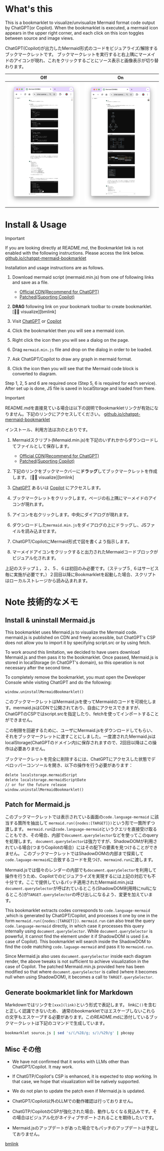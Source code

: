 # What's this

This is a bookmarklet to visualize/unvisualize Mermaid format code output by ChatGPT(or Copilot).
When the bookmarklet is executed, a mermaid icon appears in the upper right corner, and each click on this icon toggles between source and image views.

ChatGPT(Copilot)が出力したMermaid形式のコードをビジュアライズ/解除するブックマークレットです。
ブックマークレットを実行すると右上隅にマーメイドのアイコンが現れ、これをクリックするごとにソース表示と画像表示が切り替わります。


|Off|On|
|---|---|
|![](image/before.png)|![](/image/after.png)|

# Install & Usage

> [!IMPORTANT]
> If you are looking directly at README.md, the Bookmarklet link is not enabled with the following instructions. Please access the link below.
> [github.io/chatgpt-mermaid-bookmarklet](https://sou3ilow.github.io/chatgpt-mermaid-bookmarklet/)

Installation and usage instructions are as follows.

1. Download mermaid script (mermaid.min.js) from one of following links and save as a file.
    * [Official CDN(Recommend for ChatGPT)](https://cdn.jsdelivr.net/npm/mermaid/dist/mermaid.min.js)
    * [Patched(Suporting Copilot)](./mermaid-patched/mermaid.min-11.0.0-alpha.7-patched.js)
2. **DRAG** following link on your bookmark toolbar to create bookmarklet.
[🧜‍♀️️ visualize][bmlink]

3. Visit [ChatGPT](https://chat.openai.com/) or [Copilot](https://copilot.microsoft.com/)
4. Click the bookmarklet then you will see a mermaid icon.
5. Right click the icon then you will see a dialog on the page.
6. Drag `mermaid.min.js` file and drop on the dialog in order to be loaded. 
7. Ask ChatGPT/Copilot to draw any graph in mermaid format.
8. Click the icon then you will see that the Mermaid code block is converted to diagram.

Step 1, 2, 5 and 6 are required once (Step 5, 6 is required for each service). After set up is done, JS file is saved in localStorage and loaded from there.

> [!IMPORTANT]
> README.mdを直接見ている場合は以下の説明でBookmarkletリンクが有効になりません。下記のリンクにアクセスしてください。
> [github.io/chatgpt-mermaid-bookmarklet](https://sou3ilow.github.io/chatgpt-mermaid-bookmarklet/)

インストール、利用方法は次のとおりです。

1. Mermaidスクリプト(Mermaid.min.js)を下記のいずれかからダウンロードしてファイルとして保存します。
    * [Official CDN(Recommend for ChatGPT)](https://cdn.jsdelivr.net/npm/mermaid/dist/mermaid.min.js)
    * [Patched(Suporting Copilot)](./mermaid-patched/mermaid.min-11.0.0-alpha.7-patched.js)
2. 下記のリンクをブックマークバーに**ドラッグ**してブックマークレットを作成します。
[🧜‍♀️️ visualize][bmlink]

3. [ChatGPT](https://chat.openai.com/) あるいは [Copilot](https://copilot.microsoft.com/) にアクセスします。
4. ブックマークレットをクリックします。ページの右上隅にマーメイドのアイコンが現れます。
5. アイコンを右クリックします。中央にダイアログが現れます。
6. ダウンロードした`mermaid.min.js`をダイアログの上にドラッグし、JSファイルを読み込ませます。
7. ChatGPT/CopilotにMermaid形式で図を書くよう指示します。
8. マーメイドアイコンをクリックすると出力されたMermaidコードブロックがビジュアル化されます。

上記のステップ１，２、５、６は初回のみ必要です。（ステップ５, ６はサービス毎に実施が必要です。）２回目以降にBookmarkletを起動した場合、スクリプトはローカルストレージから読み込まれます。

# Note 技術的なメモ

## Install & uninstall Mermaid.js 

This bookmarklet uses Mermaid.js to visualize the Mermaid code. mermaid.js is published on CDN and freely accessible, but ChatGPT's CSP does not allow you to import it by specifying script.src or by using fetch.

To work around this limitation, we decided to have users download Mermaid.js and then pass it to the bookmarklet. Once passed, Mermaid.js is stored in localStorage (in ChatGPT's domain), so this operation is not necessary after the second time.

To completely remove the bookmarklet, you must open the Developer Console while visiting ChatGPT and do the following:

```
window.uninstallMermaidBookmarklet()
```


このブックマークレットはMermaid.jsを使ってMermaidのコードを可視化します。mermaid.jsはCDNで公開されており、自由にアクセスできますが、ChatGPTのCSPではscript.srcを指定したり、fetchを使ってインポートすることができません。

この制限を回避するために、ユーザにMermaid.jsをダウンロードしてもらい、それをブックマークレットに渡すことにしました。一度渡されたMermaid.jsはlocalStorage(ChatGPTのドメイン内)に保存されますので、2回目以降はこの操作は必要ありません。

ブックマークレットを完全に削除するには、ChatGPTにアクセスした状態でデベロッパーコンソールを開き、以下の操作を行う必要があります：

```
delete localstorage.mermaidScript
delete localstorage.mermaidScriptDate
// or for the future release
window.uninstallMermaidBookmarklet()
```

## Patch for Mermaid.js

このブックマークレットでは表示されている画面の`code.language-mermaid` に該当する箇所を抽出して `mermaid.run({nodes:[TARGET]})`という形で一箇所ずつ渡します。
`mermaid.run`は`code.language-mermaid`というクエリを直接受け取ることもでき、その場合、内部で`document.querySelector`などを使ってこのqueryを処理します。
`document.querySelector`は強力ですが、ShadowDOMが利用されている場合(つまりCopilotの場合）にはその配下の要素を見つけることができません。
このブックマークレットではShadowDOMの内部まで探索して`code.laguage-mermaid`に合致するコードを見つけ、`mermaind.run`に渡します。

Mermaid.jsでは個々のレンダーの内部でも`document.querySelector`を利用して操作を行うため、Copilotでのビジュアライズを実現するには上記の対応でも不十分です。ここで提供しているパッチ適用されたMermaid.min.jsは`document.querySelector`が呼ばれているところ(ShadowDOM利用時にnullになるところ)が`TARGET.querySelector`の呼び出しになるよう、変更を加えています。

This bookmarklet extracts codes
 corresponds to `code.language-mermaid` 
 ,which is generated by ChatGPT/Copilot, 
 and processes it one by one in the form `mermaid.run({nodes:[TARGET]})`.
`mermaid.run` can also treat the query `code.language-mermaid` directly, in which case it processes this query internally using `document.querySelector`.
While `document.querySelector` is powerful, it cannot find the element under it if ShadowDOM is used (i.e. case of Copilot).
This bookmarklet will search inside the ShadowDOM to find the code matching `code.laguage-mermaid` and pass it to `mermaind.run`.

Since Mermaid.js also uses `document.querySelector` inside each diagram render, the above tweaks is not sufficient to achieve visualization in the case of Copilot. The patched Mermaid.min.js provided here has been modified so that where `document.querySelector` is called (where it becomes null when using ShadowDOM), it becomes a call to `TARGET.querySelector`. 


## Generate bookmarklet link for Markdown

Markdownではリンクを`[xxx](link)`という形式で表記します。
linkに`()`を含むと正しく認識できないため、
通常のbookmarkletではエスケープしないこれらの文字もエスケープする必要があります。このREADME.mdに添付しているブックマークレットは下記のコマンドで生成しています。

``` bash
bookmarklet source.js | sed 's/(/%28/g; s/)/%29/g' | pbcopy
```

## Misc その他

* We have not confirmed that it works with LLMs other than ChatGPT/Copilot. It may work.
* If ChatGTP/Copilot's CSP is enhanced, it is expected to stop working. In that case, we hope that visualization will be natively supported.
* We do not plan to update the patch even if Mermaid.js is updated.

* ChatGPT/Copilot以外のLLMでの動作確認は行っておりません。
* ChatGTP/CopilotのCSPが強化された場合、動作しなくなる見込みです。その場合はビジュアル化がネイティブサポートされることを期待したいです。
* Mermaid.jsのアップデートがあった場合でもパッチのアップデートは予定しておりません。

 
[bmlink](javascript:%28function%28%29%7Blet%20isRendered%3D!1%3Bconst%20label%3D%22%F0%9F%A7%9C%E2%80%8D%E2%99%80%EF%B8%8F%EF%B8%8F%22%2Cversion%3D%22ver.%202024%20Apr%2030%22%2CstorageName%3D%22mermaidScript%22%2CstorageDate%3D%22mermaidScriptDate%22%2CstoragePosition%3D%22mermaidIconPosition%22%2Cselector%3D%22code.language-mermaid%22%3Bfunction%20listupTargets%28e%3Ddocument.body%29%7Bconst%20t%3D%5B%5D%3Bt.push%28...e.querySelectorAll%28selector%29%29%3Breturn%20e.querySelectorAll%28%22*%22%29.forEach%28%28e%3D%3E%7Be.shadowRoot%26%26t.push%28...listupTargets%28e.shadowRoot%29%29%7D%29%29%2Ct%7Dfunction%20render%28%29%7Blet%20e%3DlistupTargets%28%29%3Be.forEach%28%28e%3D%3E%7Be.dataset.original%3De.textContent%7D%29%29%2Cmermaid.run%28%7Bnodes%3Ae%2CsuppressErrors%3A!0%7D%29%2CisRendered%3D!0%2Cconsole.info%28%60%24%7Blabel%7D%20rendered%60%29%7Dfunction%20restore%28%29%7BlistupTargets%28%29.forEach%28%28e%3D%3E%7Be.querySelectorAll%28%22svg%22%29.forEach%28%28e%3D%3E%7Be.remove%28%29%7D%29%29%2Ce.dataset.processed%26%26%28e.textContent%3De.dataset.original%2Cdelete%20e.dataset.processed%29%2Ce.contentEditable%3D!0%7D%29%29%2CisRendered%3D!1%2Cconsole.info%28%60%24%7Blabel%7D%20restored%60%29%7Dfunction%20loadScriptFromStorage%28%29%7Blet%20e%3DlocalStorage.getItem%28storageName%29%2Ct%3Dnew%20Date%28localStorage.getItem%28storageDate%29%29%3BloadScript%28e%29%2Cconsole.info%28%60%24%7Blabel%7D%20script%20loaded%20from%20localStorage.%24%7BstorageName%7D%2C%20stored%20on%20%24%7Bt.toISOString%28%29%7D%60%29%7Dfunction%20loadScript%28e%29%7Bwindow.mermaid%26%26delete%20window.mermaid%3Bconst%20t%3D%22mermaid-onthefly%22%3Blet%20n%3Ddocument.head.querySelector%28%22%23%22%2Bt%29%3Bn%26%26document.head.removeChild%28n%29%3Bconst%20i%3Ddocument.createElement%28%22script%22%29%3Bi.id%3Dt%2Ci.textContent%3De%2Cdocument.head.appendChild%28i%29%2Cmermaid.initialize%28%7Btheme%3A%22dark%22%7D%29%7Dfunction%20setupDraggable%28e%2Ct%29%7Bfunction%20n%28e%2Ct%29%7Blet%20n%3Dt.map%28%28e%3D%3E%22auto%22%3D%3D%3De%3Fe%3Ae%2B%22px%22%29%29%3Bconsole.log%28n%29%2Ce.style.inset%3Dn.join%28%22%20%22%29%7De.draggable%3D!0%2Ce.addEventListener%28%22dragstart%22%2C%28function%28t%29%7Bo.dragging%3D!0%2Co.startClientX%3Dt.clientX%2Co.startClientY%3Dt.clientY%2Co.startTargetLeft%3De.offsetLeft%2Co.startTargetTop%3De.offsetTop%2Ce.addEventListener%28%22dragend%22%2Cl%29%2Ce.addEventListener%28%22drag%22%2Ca%29%2Ce.addEventListener%28%22dragover%22%2Cr%29%7D%29%29%3Blet%20i%3Dfunction%28e%29%7Blet%20t%3DlocalStorage.getItem%28e%29%3Bif%28!t%29return%20null%3Blet%5Bn%2Ci%2Co%2Cr%5D%3Dt.split%28%22%2C%22%29%3Breturn%22auto%22!%3Dn%26%26n%3Ewindow.innerHeight%7C%7C%22auto%22!%3Do%26%26o%3Ewindow.innerHeight%7C%7C%22auto%22!%3Dr%26%26r%3Ewindow.innerWidth%7C%7C%22auto%22!%3Di%26%26i%3Ewindow.innerWidth%3Fnull%3A%5Bn%2Ci%2Co%2Cr%5D%7D%28%29%7C%7C%5B50%2C20%2C%22auto%22%2C%22auto%22%5D%3Bn%28e%2Ci%29%3Bvar%20o%3D%7B%7D%3Bfunction%20r%28e%29%7Be.preventDefault%28%29%7Dfunction%20a%28t%29%7Bif%28t.preventDefault%28%29%2Co.dragging%29%7Bif%28t.clientX%3C0%7C%7Ct.clientY%3C0%7C%7Ct.clientX%3Ewindow.innerWidth%7C%7Ct.clientY%3Ewindow.innerHeight%29return%20console.log%28%22outside%20of%20window%22%29%2Cvoid%20l%28t%29%3Blet%20r%3Do.startTargetLeft%2B%28t.clientX-o.startClientX%29%2Ca%3Do.startTargetTop%2B%28t.clientY-o.startClientY%29%2Cd%3DMath.max%280%2CMath.min%28r%2Cwindow.innerWidth-e.offsetWidth%29%29%2Cs%3DMath.max%280%2CMath.min%28a%2Cwindow.innerHeight-e.offsetHeight%29%29%3Bfunction%20i%28e%2Ct%2Cn%29%7Breturn%20e%3C%28t-n%29%2F2%3F%5Be%2C%22auto%22%5D%3A%5B%22auto%22%2Ct-e-n%5D%7Dlet%5Bc%2Cm%5D%3Di%28s%2Cwindow.innerHeight%2Ce.offsetHeight%29%2C%5Bg%2Cu%5D%3Di%28d%2Cwindow.innerWidth%2Ce.offsetWidth%29%3Bo.trbl%3D%5Bc%2Cu%2Cm%2Cg%5D%2Cn%28e%2Co.trbl%29%7D%7Dfunction%20l%28n%29%7Bn.preventDefault%28%29%2Co.dragging%3D!1%2Ce.removeEventListener%28%22dragend%22%2Cl%29%2Ce.removeEventListener%28%22drag%22%2Ca%29%2Ce.removeEventListener%28%22dragover%22%2Cr%29%3Btry%7B!function%28e%2Ct%29%7BlocalStorage.setItem%28e%2Ct.join%28%22%2C%22%29%29%7D%28t%2Co.trbl%29%7Dcatch%28e%29%7Bconsole.error%28e%29%7D%7D%7Dfunction%20setupFileReciever%28e%2Ct%3Dnull%29%7Be.addEventListener%28%22dragover%22%2C%28function%28t%29%7Bt.preventDefault%28%29%2Ce.classList.add%28%22dragover%22%29%7D%29%29%2Ce.addEventListener%28%22dragleave%22%2C%28function%28t%29%7Be.classList.remove%28%22dragover%22%29%7D%29%29%2Ce.addEventListener%28%22drop%22%2C%28function%28n%29%7Bn.preventDefault%28%29%2Ce.classList.remove%28%22dragover%22%29%3Bconst%20i%3Dn.dataTransfer.files%5B0%5D%3Bif%28!i%29return%3Bconst%20o%3Dnew%20FileReader%3Bo.onload%3Dfunction%28e%29%7Bnew%20Date%3BloadScript%28e.target.result%29%3Bconsole.info%28%60%24%7Blabel%7D%20Script%20is%20reloaded.%60%29%2Cwindow.alert%28%22Script%20is%20reloaded.%22%29%2Ct%26%26t%28%29%7D%2Co.readAsText%28i%29%7D%29%29%7Dfunction%20setup%28%29%7BlocalStorage.getItem%28storageName%29%26%26loadScriptFromStorage%28%29%3Bconst%20e%3D%22mermaidButton%22%2Ct%3D%22dialog%22%2Cn%3D%22droparea%22%3Bif%28document.querySelector%28%22%23%22%2Be%29%29%3Belse%7Blet%20l%3Ddocument.createElement%28%22style%22%29%3Bfunction%20i%28e%2C%7Bid%3At%3Dnull%2Cklass%3An%3Dnull%2Chtml%3Ai%3Dnull%2Ctext%3Ao%3Dnull%2Cattr%3Ar%3D%7B%7D%2Cstyle%3Aa%3D%7B%7D%2Chandler%3Al%3D%7B%7D%2Cchild%3Ad%3D%5B%5D%7D%29%7Blet%20s%3Ddocument.createElement%28e%29%3Bn%26%26%28s.className%3Dn%29%2Ct%26%26%28s.id%3Dt%29%2Ci%26%26%28s.innerHTML%3Di%29%2Co%26%26%28s.textContent%3Do%29%3Bfor%28let%20e%20in%20r%29s%5Be%5D%3Dr%5Be%5D%3Bfor%28let%20e%20in%20a%29s.style%5Be%5D%3Da%5Be%5D%3Bfor%28let%20e%20in%20l%29s.addEventListener%28e%2Cl%5Be%5D%29%3Bfor%28let%20e%20of%20d%29s.appendChild%28e%29%3Breturn%20s%7Dfunction%20o%28%29%7Br.style.visibility%3D%22hidden%22%7Ddocument.head.appendChild%28l%29%2Cl.textContent%3D%60%23%24%7Be%7D%20%7B%5Cn%20%20%20%20display%3A%20inline%20!important%3B%5Cn%20%20%20%20position%3A%20fixed%3B%5Cn%20%20%20%20font-size%3A%2018pt%3B%5Cn%20%20%20%20border%3A%201px%20solid%20lightgray%3B%5Cn%20%20%20%20border-radius%3A%205px%3B%5Cn%20%20%20%20padding%3A%201px%205px%3B%5Cn%20%20%20%20z-index%3A%201000%3B%5Cn%7D%23%24%7Bt%7D%20%7B%5Cn%20%20%20%20visibility%3A%20visible%3B%5Cn%20%20%20%20width%3A%20400px%3B%5Cn%20%20%20%20height%3A%20300px%3B%5Cn%20%20%20%20position%3A%20fixed%3B%5Cn%20%20%20%20top%3A%20100px%3B%5Cn%20%20%20%20left%3A%2050%25%3B%5Cn%20%20%20%20transform%3A%20translate%28-50%25%2C%200%29%3B%5Cn%20%20%20%20z-index%3A%201000%3B%5Cn%20%20%20%20border%3A%201px%20solid%20lightgray%3B%5Cn%20%20%20%20background-color%3A%20white%3B%5Cn%20%20%20%20border-radius%3A%205px%3B%5Cn%20%20%20%20padding%3A%2020px%3B%5Cn%7D%23%24%7Bn%7D%20%7B%5Cn%20%20%20%20width%3A%2080%25%3B%5Cn%20%20%20%20height%3A%2050%25%3B%5Cn%20%20%20%20margin%3A%20auto%3B%5Cn%20%20%20%20padding%3A%2020px%3B%5Cn%20%20%20%20border%3A%201px%20solid%20lightgray%3B%5Cn%20%20%20%20background-color%3A%20lightgray%3B%5Cn%20%20%20%20border-radius%3A%205px%3B%5Cn%7D%23%24%7Bn%7D.dragover%20%7B%5Cn%20%20%20%20background-color%3A%20pink%3B%5Cn%7D%60%3Blet%20d%3Di%28%22button%22%2C%7Bid%3Ae%2Ctext%3Alabel%7D%29%3Bd.style.visibility%3D%22hidden%22%3Blet%20s%3Ddocument.body%3Bs.appendChild%28d%29%2CsetupDraggable%28d%2CstoragePosition%29%2Cd.style.visibility%3D%22visible%22%3Blet%20c%3Di%28%22div%22%2C%7Bid%3An%2Cattr%3A%7BtextContent%3A%22Drag%20%26%20Drop%20Mermaid%20JS%20here%22%7D%7D%29%2Cm%3Di%28%22button%22%2C%7Bid%3A%22cancel%22%2Chandler%3A%7Bclick%3Ao%7D%2Ctext%3A%22%E2%9C%96%22%7D%29%3Bvar%20r%3Di%28%22div%22%2C%7Bid%3At%2Cchild%3A%5Bm%2Ci%28%22span%22%2C%7Bhtml%3A%22Mermaid%20JS%20registrationr%22%7D%29%2Ci%28%22p%22%2C%7Bhtml%3A%22%5Cn%3Col%3E%5Cn%20%20%20%20%3Cli%3E%20Download%20Mermaid%20JS%20from%5Cn%20%20%20%20%20%20%20%20%3Cul%3E%5Cn%20%20%20%20%20%20%20%20%3Cli%3E%20%3Ca%20href%3D'https%3A%2F%2Fcdn.jsdelivr.net%2Fnpm%2Fmermaid%2Fdist%2Fmermaid.min.js'%3EOfficial%20CDN%3C%2Fa%3E%3C%2Fli%3E%5Cn%20%20%20%20%20%20%20%20%3Cli%3E%20%3Ca%20href%3D'https%3A%2F%2Fsou3ilow.github.io%2Fchatgpt-mermaid-bookmarklet%2Fmermaid-patched%2Fmermaid.min-11.0.0-alpha.7-patched.js'%3EPatched%20version%3C%2Fa%3E%3C%2Fli%3E%5Cn%20%20%20%20%20%20%20%20%3C%2Ful%3E%5Cn%20%20%20%20%3C%2Fli%3E%5Cn%20%20%20%20%3Cli%3E%20Drag%20%26%20drop%20the%20script%20file%20on%20below%20rectangle%3C%2Fli%3E%5Cn%3C%2Fol%3E%22%7D%29%2Cc%5D%7D%29%3Bs.appendChild%28r%29%2CsetupFileReciever%28c%2Co%29%2Cd.addEventListener%28%22contextmenu%22%2C%28function%28e%29%7Be.preventDefault%28%29%2Cr.style.visibility%3D%22visible%22%3D%3D%3Dr.style.visibility%3F%22hidden%22%3A%22visible%22%7D%29%29%2Cd.addEventListener%28%22click%22%2C%28function%28%29%7Bif%28!window.mermaid%29%7Bconst%20e%3D%22Mermaid%20is%20not%20loaded.%20Please%20follow%20the%20steps%20below%20to%20set%20it%20up.%5Cn%5Cn1.%20Download%20Mermaid%20JS%20from%20https%3A%2F%2Fcdn.jsdelivr.net%2Fnpm%2Fmermaid%2Fdist%2Fmermaid.min.js%5Cn2.%20Drag%20%26%20drop%20the%20script%20file%20on%20the%20mermaid%20button%20on%20this%20page.%22%3Bthrow%20window.alert%28e%29%2Ce%7DisRendered%3F%28restore%28%29%2Cd.style.backgroundColor%3D%22white%22%29%3A%28render%28%29%2Cd.style.backgroundColor%3D%22gray%22%29%7D%29%29%7Dlet%20a%3DlocalStorage.getItem%28storageDate%29%3Bconsole.info%28%60%24%7Blabel%7D%20hello!%20bookmarklet%3A%24%7Bversion%7D%20script%3A%20%24%7Ba%7D%60%29%2Cwindow.uninstallMermaid%3Dfunction%28%29%7Bdelete%20window.mermaid%2ClocalStorage.removeItem%28storageName%29%2ClocalStorage.removeItem%28storageDate%29%2ClocalStorage.removeItem%28storagePosition%29%2Cconsole.info%28%60%24%7Blabel%7D%20Mermaid%20is%20uninstalled%60%29%7D%2Cconsole.info%28%22execute%20%60uninstallMermaid%28%29%60%20to%20uninstall%20saved%20data%20by%20this%20script%22%29%7Dsetup%28%29%3B%7D%29%28%29)

